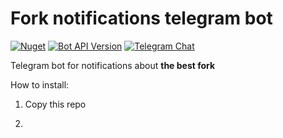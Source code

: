 # Fork notifications telegram bot

[![Nuget](https://img.shields.io/nuget/vpre/Telegram.Bot.svg?label=Telegram.Bot&style=flat-square&color=d8b541)](https://www.nuget.org/packages/Telegram.Bot)
[![Bot API Version](https://img.shields.io/badge/Bot_API-8.1-f36caf.svg?style=flat-square)](https://core.telegram.org/bots/api)
[![Telegram Chat](https://img.shields.io/badge/Support_Chat-Telegram-blue.svg?style=flat-square)](https://t.me/joinchat/B35YY0QbLfd034CFnvCtCA)

Telegram bot for notifications about **the best fork**

How to install:
1) Copy this repo
2) ``````